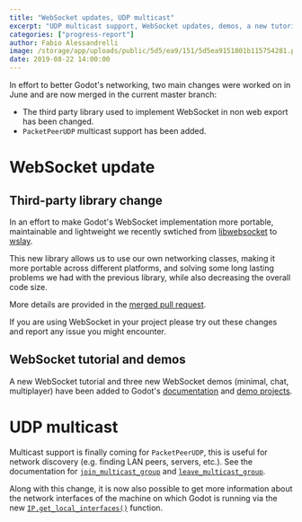 ```yaml
---
title: "WebSocket updates, UDP multicast"
excerpt: "UDP multicast support, WebSocket updates, demos, a new tutorial."
categories: ["progress-report"]
author: Fabio Alessandrelli
image: /storage/app/uploads/public/5d5/ea9/151/5d5ea9151801b115754281.png
date: 2019-08-22 14:00:00
---
```


In effort to better Godot's networking, two main changes were worked on in June and are now merged in the current master branch:

- The third party library used to implement WebSocket in non web export has been changed.
- `PacketPeerUDP` multicast support has been added.

WebSocket update
================

Third-party library change
--------------------------

In an effort to make Godot's WebSocket implementation more portable, maintainable and lightweight we recently swtiched from [libwebsocket](https://libwebsockets.org/) to [wslay](https://tatsuhiro-t.github.io/wslay/).

This new library allows us to use our own networking classes, making it more portable across different platforms, and solving some long lasting problems we had with the previous library, while also decreasing the overall code size.

More details are provided in the [merged pull request](https://github.com/godotengine/godot/pull/30263).

If you are using WebSocket in your project please try out these changes and report any issue you might encounter.

WebSocket tutorial and demos
----------------------------

A new WebSocket tutorial and three new WebSocket demos (minimal, chat, multiplayer) have been added to Godot's [documentation](http://docs.godotengine.org/en/latest/tutorials/networking/websocket.html) and [demo projects](https://github.com/godotengine/godot-demo-projects/pull/343).

UDP multicast
=============

Multicast support is finally coming for `PacketPeerUDP`, this is useful for network discovery (e.g. finding LAN peers, servers, etc.). See the documentation for [`join_multicast_group`](https://docs.godotengine.org/en/latest/classes/class_packetpeerudp.html#class-packetpeerudp-method-join-multicast-group) and [`leave_multicast_group`](https://docs.godotengine.org/en/latest/classes/class_packetpeerudp.html#class-packetpeerudp-method-leave-multicast-group).

Along with this change, it is now also possible to get more information about the network interfaces of the machine on which Godot is running via the new [`IP.get_local_interfaces()`](https://docs.godotengine.org/en/latest/classes/class_ip.html#class-ip-method-get-local-interfaces) function.
